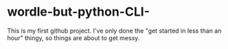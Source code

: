 # wordle-but-python-CLI-
This is my first github project. I've only done the "get started in less than an hour" thingy, so things are about to get messy.
